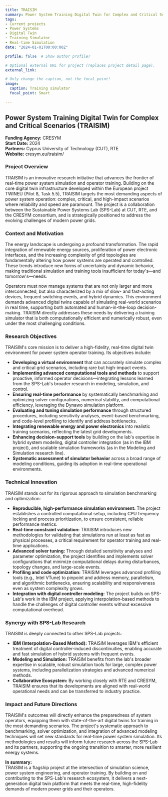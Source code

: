 ```yaml
---
title: TRAISIM
summary: Power System Training Digital Twin for Complex and Critical Scenarios
tags:
- Current projects
- Power Systems
- Digital Twin
- Training Simulator
- Real-time Simulation
date: "2024-01-01T00:00:00Z"

profile: false  # Show author profile?

# Optional external URL for project (replaces project detail page).
external_link:

# Only change the caption, not the focal_point!
image:
  caption: Training simulator
  focal_point: Smart

---
```


## Power System Training Digital Twin for Complex and Critical Scenarios (TRAISIM)

**Funding Agency:** CRESYM  
**Start Date:** 2024  
**Partners:** Cyprus University of Technology (CUT), RTE  
**Website:** cresym.eu/traisim/

### Project Overview

TRAISIM is an innovative research initiative that advances the frontier of real-time power system simulation and operator training. Building on the core digital twin infrastructure developed within the European project TWINEU (Pilot 8, Task 5.5), TRAISIM targets the most demanding aspects of power system operation: complex, critical, and high-impact scenarios where reliability and speed are paramount. The project is a collaboration between the Sustainable Power Systems Lab (SPS-Lab) at CUT, RTE, and the CRESYM consortium, and is strategically positioned to address the evolving challenges of modern power grids.

### Context and Motivation

The energy landscape is undergoing a profound transformation. The rapid integration of renewable energy sources, proliferation of power electronic interfaces, and the increasing complexity of grid topologies are fundamentally altering how power systems are operated and controlled. These trends introduce new forms of uncertainty and dynamic behavior, making traditional simulation and training tools insufficient for today's—and tomorrow's—needs.

Operators must now manage systems that are not only larger and more interconnected, but also characterized by a mix of slow- and fast-acting devices, frequent switching events, and hybrid dynamics. This environment demands advanced digital twins capable of simulating real-world scenarios in real time, supporting both automated and human-in-the-loop decision-making. TRAISIM directly addresses these needs by delivering a training simulator that is both computationally efficient and numerically robust, even under the most challenging conditions.

### Research Objectives

TRAISIM's core mission is to deliver a high-fidelity, real-time digital twin environment for power system operator training. Its objectives include:

- **Developing a virtual environment** that can accurately simulate complex and critical grid scenarios, including rare but high-impact events.
- **Implementing advanced computational tools and methods** to support proactive, informed operator decisions—integrating lessons learned from the SPS-Lab's broader research in modeling, simulation, and control.
- **Ensuring real-time performance** by systematically benchmarking and optimizing solver configurations, numerical stability, and computational efficiency, leveraging the Dynawo simulation platform.
- **Evaluating and tuning simulation performance** through structured procedures, including sensitivity analyses, event-based benchmarking, and code-level profiling to identify and address bottlenecks.
- **Integrating renewable energy and power electronics** into realistic training scenarios, reflecting the latest grid developments.
- **Enhancing decision-support tools** by building on the lab's expertise in hybrid system modeling, digital controller integration (as in the IBM project), and scalable simulation frameworks (as in the Modeling and Simulation research line).
- **Systematic assessment of simulator behavior** across a broad range of modeling conditions, guiding its adoption in real-time operational environments.

### Technical Innovation

TRAISIM stands out for its rigorous approach to simulation benchmarking and optimization:

- **Reproducible, high-performance simulation environment:** The project establishes a controlled computational setup, including CPU frequency locking and process prioritization, to ensure consistent, reliable performance metrics.
- **Real-time constraint validation:** TRAISIM introduces new methodologies for validating that simulations run at least as fast as physical processes, a critical requirement for operator training and real-time applications.
- **Advanced solver tuning:** Through detailed sensitivity analyses and parameter optimization, the project identifies and implements solver configurations that minimize computational delays during disturbances, topology changes, and large-scale events.
- **Profiling and code optimization:** TRAISIM leverages advanced profiling tools (e.g., Intel VTune) to pinpoint and address memory, parallelism, and algorithmic bottlenecks, ensuring scalability and responsiveness even as system complexity grows.
- **Integration with digital controller modeling:** The project builds on SPS-Lab's work in the IBM project, applying interpolation-based methods to handle the challenges of digital controller events without excessive computational overhead.

### Synergy with SPS-Lab Research

TRAISIM is deeply connected to other SPS-Lab projects:

- **IBM (Interpolation-Based Method):** TRAISIM leverages IBM's efficient treatment of digital controller-induced discontinuities, enabling accurate and fast simulation of hybrid systems with frequent events.
- **Modeling and Simulation:** TRAISIM benefits from the lab's broader expertise in scalable, robust simulation tools for large, complex power systems, including parallelization strategies and advanced numerical methods.
- **Collaborative Ecosystem:** By working closely with RTE and CRESYM, TRAISIM ensures that its developments are aligned with real-world operational needs and can be transferred to industry practice.

### Impact and Future Directions

TRAISIM's outcomes will directly enhance the preparedness of system operators, equipping them with state-of-the-art digital twins for training in the most demanding scenarios. The project's systematic approach to benchmarking, solver optimization, and integration of advanced modeling techniques will set new standards for real-time power system simulation. Its methodologies and results will inform future research across the SPS-Lab and its partners, supporting the ongoing transition to smarter, more resilient energy systems.

**In summary:**  
TRAISIM is a flagship project at the intersection of simulation science, power system engineering, and operator training. By building on and contributing to the SPS-Lab's research ecosystem, it delivers a next-generation digital twin platform that meets the real-time, high-fidelity demands of modern power grids and their operators.
